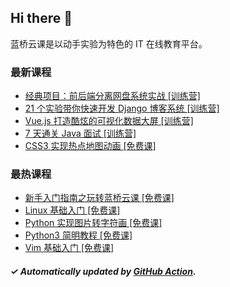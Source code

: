 ## Hi there 👋

蓝桥云课是以动手实验为特色的 IT 在线教育平台。

### 最新课程

<!-- LATEST:START -->
- [经典项目：前后端分离网盘系统实战 [训练营]](https://www.lanqiao.cn/courses/3472/)
- [21 个实验带你快速开发 Django 博客系统 [训练营]](https://www.lanqiao.cn/courses/3326/)
- [Vue.js 打造酷炫的可视化数据大屏 [训练营]](https://www.lanqiao.cn/courses/2824/)
- [7 天通关 Java 面试 [训练营]](https://www.lanqiao.cn/courses/5663/)
- [CSS3 实现热点地图动画 [免费课]](https://www.lanqiao.cn/courses/2673/)
<!-- LATEST:END -->

### 最热课程

<!-- HOTEST:START -->
- [新手入门指南之玩转蓝桥云课 [免费课]](https://www.lanqiao.cn/courses/63/)
- [Linux 基础入门 [免费课]](https://www.lanqiao.cn/courses/1/)
- [Python 实现图片转字符画 [免费课]](https://www.lanqiao.cn/courses/370/)
- [Python3 简明教程 [免费课]](https://www.lanqiao.cn/courses/596/)
- [Vim 基础入门 [免费课]](https://www.lanqiao.cn/courses/2/)
<!-- HOTEST:END -->

##### ✓ Automatically updated by [GitHub Action](https://github.com/lanqiao-courses/.github/actions/workflows/update.yml).
